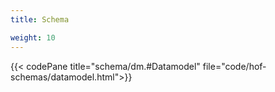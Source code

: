 ```yaml
---
title: Schema

weight: 10
---
```


{{< codePane title="schema/dm.#Datamodel" file="code/hof-schemas/datamodel.html">}}

